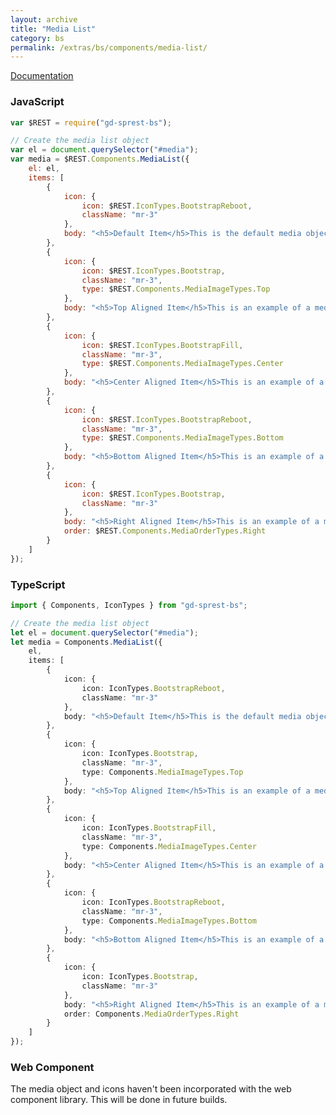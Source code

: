 ```yaml
---
layout: archive
title: "Media List"
category: bs
permalink: /extras/bs/components/media-list/
---
```

[Documentation](https://getbootstrap.com/docs/4.4/components/media-object/#media-list)

<div id="media"></div>

### JavaScript
```js
var $REST = require("gd-sprest-bs");

// Create the media list object
var el = document.querySelector("#media");
var media = $REST.Components.MediaList({
    el: el,
    items: [
        {
            icon: {
                icon: $REST.IconTypes.BootstrapReboot,
                className: "mr-3"
            },
            body: "<h5>Default Item</h5>This is the default media object."
        },
        {
            icon: {
                icon: $REST.IconTypes.Bootstrap,
                className: "mr-3",
                type: $REST.Components.MediaImageTypes.Top
            },
            body: "<h5>Top Aligned Item</h5>This is an example of a media object."
        },
        {
            icon: {
                icon: $REST.IconTypes.BootstrapFill,
                className: "mr-3",
                type: $REST.Components.MediaImageTypes.Center
            },
            body: "<h5>Center Aligned Item</h5>This is an example of a media object."
        },
        {
            icon: {
                icon: $REST.IconTypes.BootstrapReboot,
                className: "mr-3",
                type: $REST.Components.MediaImageTypes.Bottom
            },
            body: "<h5>Bottom Aligned Item</h5>This is an example of a media object."
        },
        {
            icon: {
                icon: $REST.IconTypes.Bootstrap,
                className: "mr-3"
            },
            body: "<h5>Right Aligned Item</h5>This is an example of a media object.",
            order: $REST.Components.MediaOrderTypes.Right
        }
    ]
});
```

### TypeScript

```ts
import { Components, IconTypes } from "gd-sprest-bs";

// Create the media list object
let el = document.querySelector("#media");
let media = Components.MediaList({
    el,
    items: [
        {
            icon: {
                icon: IconTypes.BootstrapReboot,
                className: "mr-3"
            },
            body: "<h5>Default Item</h5>This is the default media object."
        },
        {
            icon: {
                icon: IconTypes.Bootstrap,
                className: "mr-3",
                type: Components.MediaImageTypes.Top
            },
            body: "<h5>Top Aligned Item</h5>This is an example of a media object."
        },
        {
            icon: {
                icon: IconTypes.BootstrapFill,
                className: "mr-3",
                type: Components.MediaImageTypes.Center
            },
            body: "<h5>Center Aligned Item</h5>This is an example of a media object."
        },
        {
            icon: {
                icon: IconTypes.BootstrapReboot,
                className: "mr-3",
                type: Components.MediaImageTypes.Bottom
            },
            body: "<h5>Bottom Aligned Item</h5>This is an example of a media object."
        },
        {
            icon: {
                icon: IconTypes.Bootstrap,
                className: "mr-3"
            },
            body: "<h5>Right Aligned Item</h5>This is an example of a media object.",
            order: Components.MediaOrderTypes.Right
        }
    ]
});
```

### Web Component

The media object and icons haven't been incorporated with the web component library. This will be done in future builds.
<!-- TODO -->

```html
```

<script type="text/javascript" src="https://unpkg.com/gd-sprest-bs/dist/gd-sprest-bs-icons.js"></script>
<script type="text/javascript">
    // Wait for the window to be loaded
    window.addEventListener("load", function() {
        // Add an icon to the target element
        var el = document.querySelector("#media");
        $REST.Components.MediaList({
            el: el,
            items: [
                {
                    icon: {
                        icon: $REST.IconTypes.BootstrapReboot,
                        className: "mr-3"
                    },
                    body: "<h5>Default Item</h5>This is the default media object."
                },
                {
                    icon: {
                        icon: $REST.IconTypes.Bootstrap,
                        className: "mr-3",
                        type: $REST.Components.MediaImageTypes.Top
                    },
                    body: "<h5>Top Aligned Item</h5>This is an example of a media object."
                },
                {
                    icon: {
                        icon: $REST.IconTypes.BootstrapFill,
                        className: "mr-3",
                        type: $REST.Components.MediaImageTypes.Center
                    },
                    body: "<h5>Center Aligned Item</h5>This is an example of a media object."
                },
                {
                    icon: {
                        icon: $REST.IconTypes.BootstrapReboot,
                        className: "mr-3",
                        type: $REST.Components.MediaImageTypes.Bottom
                    },
                    body: "<h5>Bottom Aligned Item</h5>This is an example of a media object."
                },
                {
                    icon: {
                        icon: $REST.IconTypes.Bootstrap,
                        className: "mr-3"
                    },
                    body: "<h5>Right Aligned Item</h5>This is an example of a media object.",
                    order: $REST.Components.MediaOrderTypes.Right
                }
            ]
        });
    });
</script>